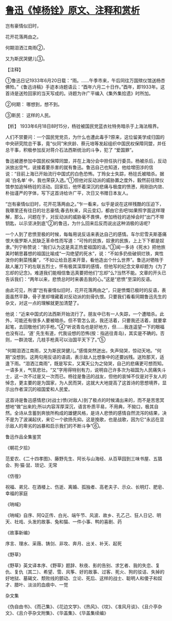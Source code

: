 # [鲁迅《悼杨铨》原文、注释和赏析](https://www.vrrw.net/wx/9370.html)

岂有豪情似旧时，

花开花落两由之。

何期泪洒江南雨②，

又为斯民哭健儿③。

【注释】

①鲁迅日记1933年6月20日载：“雨。……午季市来，午后同往万国殡仪馆送杨杏佛殓。”《鲁迅诗稿》手迹本诗题语云：“酉年六月二十日作。”酉年，即1933年。这首诗是送殓回家的当天写成的。诗题为许广平编入《集外集拾遗》时所加。

②何期： 哪想到，想不到。

③斯民： 这样的人民。

【析】 1933年6月18日8时15分，杨铨被国民党蓝衣社特务暗杀于上海法租界。



人们不禁要问：一个国民党党员，为什么也遭此毒手?原来，这位留美学成归国的中央研究院总干事，竟“伙同”宋庆龄、蔡元培等发起组织中国民权保障同盟，并任总干事，积极参加反对蒋介石法西斯统治的斗争，犯了 “爱国罪”。

鲁迅被邀参加中国民权保障同盟，并在上海分会中担任执行委员。杨被杀后，反动派放出空气，说接着要杀害的就有鲁迅。鲁迅自己也知道，他给增田涉的信说：“目前上海已开始流行中国式的白色恐怖。丁玲女士失踪，杨铨氏被暗杀。据闻 ‘白名单’ 中，我也荣获入选。”①但他对反动派的威胁置之度外，毅然前往殡仪馆参加追悼杨铨的活动。回家后，他怀着深沉的悲痛与极度的愤懑，用刚劲内敛、朴拙谨严的字体，写下这首诗给许广平，次日又书赠日本友人。

“岂有豪情似旧时，花开花落两由之。”乍一看来，似乎是说在这样残酷的压迫下，我哪里还有往日的壮志豪情;春去秋来，风云变幻，都由它去吧!如果照字面这样理解，那么，问题在于，对反动派的威胁毫不畏惧，参加杨铨的追悼会时“出门不带钥匙，以示坚决到底”②的鲁迅，为什么回来后反而说出这种消极的话呢?

一个人到了悲愤至极的时候，每每用说反话来表达自己的感情。车尔尼雪夫斯基痛恨大俄罗斯人民缺乏革命性而写道：“可怜的民族，奴隶的民族，上上下下都是奴隶。”列宁称赞说：“我们认为这是真正热爱祖国的话。”③闻一多诗《死水》把他旅美时朝思暮想的祖国比喻成“一沟绝望的死水”，说：“不如多扔些破铜烂铁，爽性泼你的剩菜残羹”，“不如让给丑恶来开垦，看他造出个什么世界”。鲁迅对牺牲于敌人屠刀下的左联五烈士，怀有极其深厚的感情，但他写的纪念文章却题为《为了忘却的记念》。难道我们能相信鲁迅真要把他们“忘却”么?当然不能。文章的开头已告诉我们：“两年以来，悲愤总时时来袭击我的心。”这是“悲愤”至深的反语。

由此可见，所谓“岂有豪情似旧时，花开花落两由之”，只是愤慨已极时的反语，表面虽然平静，骨子里却埋藏着对反动派的刻骨仇恨。只要我们看看同期鲁迅先生的杂文，对这一点的理解就更加清楚了。

他说：“近来中国式的法西斯开始流行了。朋友中已有一人失踪，一个遭暗杀。此外，可能还有很多人要被暗杀。但不管怎么说，我还活着，只要我还活着，就要拿起笔，去回敬他们的手枪。”④“听说青岛也是好地方，但……我连遥望一下的眼福也没有过。‘道’ 先生有道，代我设想的恐怖(按：指逃往青岛)，其实是不确的。否则，一群流氓，几枝手枪真可以治国平天下了。”⑤

“何期泪洒江南雨，又为斯民哭健儿。”感情突然迸出，失声恸哭，惊动天地。“何期”没想到。这两句用反诘的语调，表示敌人比想象中的还要凶残。送殓那天，适逢下雨。“泪洒江南雨”，既是写实，又寓天公为之恸哭，自己的悲痛更可想而知。一语多关，气氛悲壮。“又”字用得特别有力，说明自己许多次为祖国为人民痛失斗士，这一次不过是又一次而已。杨铨是鲁迅的战友，但他的哀悼不仅是对于友人的悼念，更主要的是为国家，为人民而哭，这就大大地提高了这首诗的思想境界，显示出作者深沉的祖国爱和人民爱。

这首诗是鲁迅感情悲(对战士)愤(对敌人)到了极点的时候涌出来的，而不是苦思冥想地“做”出来的;所以内容浑厚深沉，语言朴质平易，不用典，不拗口，极其自然。全诗从含蓄到奔放所构成的雄健风格，是诗人悲愤的感情自然流泻的结果，决不是为了波澜起伏，来它一个欲扬先抑。这是挽歌，也是战歌，因为它“永远在显示敌人的卑劣的凶暴和启示我们的不断斗争”⑥。

鲁迅作品全集鉴赏

《朝花夕拾》

范爱农、《二十四孝图》、藤野先生、阿长与山海经、从百草园到三味书屋、五猖会、狗·猫·鼠、琐记、无常

《仿徨》

祝福、弟兄、在酒楼上、伤逝、离婚、孤独者、高老夫子、示众、长明灯、肥皂、幸福的家庭

《呐喊》

《呐喊》自序、阿Q正传、白光、端午节、风波、故乡、孔乙己、狂人日记、明天、社戏、头发的故事、兔和猫、一件小事、鸭的喜剧、药

《故事新编》

序言、理水、采薇、铸剑、非攻、奔月、出关、补天、起死

《野草》

《野草》英文译本序、《野草》题辞、秋夜、影的告别、求乞者、我的失恋、复仇、复仇〔其二〕、希望、雪、风筝、好的故事、过客、死火、狗的驳诘、失掉的好地狱、墓碣文、颓败线的颤动、立论、死后、这样的战士、聪明人和傻子和奴才、腊叶、淡淡的血痕中、一觉

杂文集

《伪自由书》、《而己集》、《花边文学》、《热风》、《坟》、《准风月谈》、《且介亭杂文》、《且介亭杂文附集》、《华盖集》、《华盖集续编》

